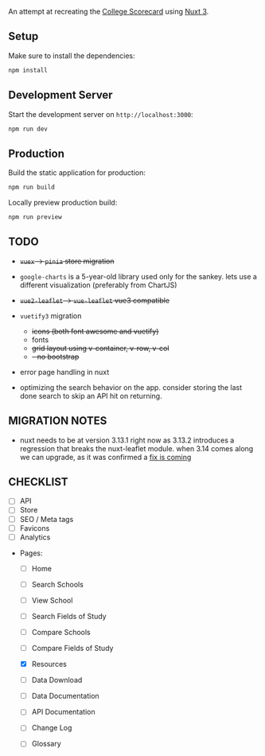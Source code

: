 An attempt at recreating the [College Scorecard](https://github.com/rti-international/scorecard-website) using [Nuxt 3](https://nuxt.com/docs/getting-started/introduction).

## Setup
Make sure to install the dependencies:
```bash
npm install
```

## Development Server
Start the development server on `http://localhost:3000`:

```bash
npm run dev
```

## Production

Build the static application for production:
```bash
npm run build
```

Locally preview production build:
```bash
npm run preview
```

## TODO
- ~~`vuex` -> `pinia` store migration~~
- `google-charts` is a 5-year-old library used only for the sankey. lets use a different visualization (preferably from ChartJS)
- ~~`vue2-leaflet` -> `vue-leaflet` vue3 compatible~~
- `vuetify3` migration
  - ~~icons (both font awesome and vuetify)~~
  - fonts
  - ~~grid layout using v-container, v-row, v-col~~
  - ~~- no bootstrap~~

- error page handling in nuxt
- optimizing the search behavior on the app. consider storing the last done search to skip an API hit on returning. 



## MIGRATION NOTES

- nuxt needs to be at version 3.13.1 right now as 3.13.2 introduces a regression that breaks the nuxt-leaflet module. when 3.14 comes along we can upgrade, as it was confirmed a [fix is coming](https://github.com/nuxt-modules/leaflet/issues/80#issuecomment-2376746166)


## CHECKLIST

- [ ] API
- [ ] Store
- [ ] SEO / Meta tags
- [ ] Favicons
- [ ] Analytics
- Pages:
  - [ ] Home
  - [ ] Search Schools
  - [ ] View School
  - [ ] Search Fields of Study
  - [ ] Compare Schools
  - [ ] Compare Fields of Study
  - [x] Resources
  - [ ] Data Download
  - [ ] Data Documentation
  - [ ] API Documentation
  - [ ] Change Log
  - [ ] Glossary


